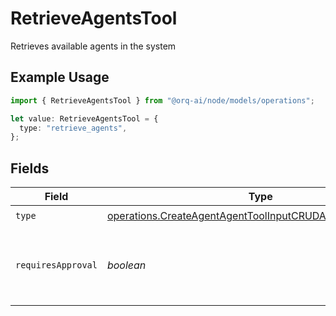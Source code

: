 # RetrieveAgentsTool

Retrieves available agents in the system

## Example Usage

```typescript
import { RetrieveAgentsTool } from "@orq-ai/node/models/operations";

let value: RetrieveAgentsTool = {
  type: "retrieve_agents",
};
```

## Fields

| Field                                                                                                                                  | Type                                                                                                                                   | Required                                                                                                                               | Description                                                                                                                            |
| -------------------------------------------------------------------------------------------------------------------------------------- | -------------------------------------------------------------------------------------------------------------------------------------- | -------------------------------------------------------------------------------------------------------------------------------------- | -------------------------------------------------------------------------------------------------------------------------------------- |
| `type`                                                                                                                                 | [operations.CreateAgentAgentToolInputCRUDAgentsRequestType](../../models/operations/createagentagenttoolinputcrudagentsrequesttype.md) | :heavy_check_mark:                                                                                                                     | N/A                                                                                                                                    |
| `requiresApproval`                                                                                                                     | *boolean*                                                                                                                              | :heavy_minus_sign:                                                                                                                     | Whether this tool requires approval before execution                                                                                   |